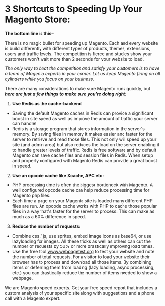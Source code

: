 # 3 Shortcuts to Speeding Up Your Magento Store:

**The bottom line is this–** 

There is no magic bullet for speeding up Magento. Each and every website is build differently with different types of products, themes, extensions, users and traffic levels. The competition is fierce and studies show your customers won't wait more than 2 seconds for your website to load. 

*The only way to beat the competition and satisfy your customers is to have a team of Magento experts in your corner. Let us keep Magento firing on all cylinders while you focus on your business.*

There are many considerations to make sure Magento runs quickly, but **_here are just a few things to make sure you're doing right:_**

1. **Use Redis as the cache-backend:** 
  * Saving the default Magento caches in Redis can provide a significant boost in site speed as well as improve the amount of traffic your server can handle! 
  * Redis is a storage program that stores information in the server's memory. By saving files in memory it makes easier and faster for the server to retrieve and read those files. This not only will speed up your site (and admin area) but also reduces the load on the server enabling it to handle greater levels of traffic. Redis is free software and by default Magento can save cache files and session files in Redis. When setup and properly configured with Magento Redis can provide a great boost in speed.
2. **Use an opcode cache like Xcache, APC etc:**
  * PHP processing time is often the biggest bottleneck with Magento. A well configured opcode cache can help reduce processing time for Magento php files.
  * Each time a page on your Magento site is loaded many different PHP files are run. An opcode cache works with PHP to cache those popular files in a way that's faster for the server to process. This can make as much as a 60% difference in speed.
3. **Reduce the number of requests:**
  * Combine css / js, use sprites, embed image icons as base64, or use lazyloading for images. All these tricks as well as others can cut the number of requests by 50% or more drastically improving load times.
  * Use the free tool www.webpagetest.org to test your website and note the number of total requests. For a visitor to load your website their browser has to process and download all those items. By combining items or deferring them from loading (lazy loading, async processing, etc.) you can drastically reduce the number of items needed to show a webpage.

We are Magento speed experts. Get your free speed report that includes a custom analysis of your specific site along with suggestions and a phone call with a Magento expert.
